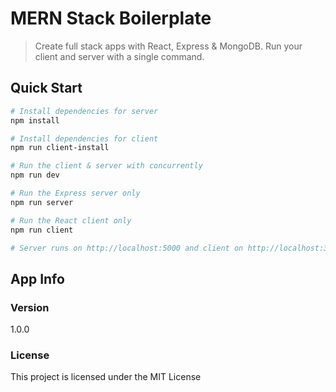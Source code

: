 # MERN Stack Boilerplate

> Create full stack apps with React, Express & MongoDB. Run your client and server with a single command. 

## Quick Start

``` bash
# Install dependencies for server
npm install

# Install dependencies for client
npm run client-install

# Run the client & server with concurrently
npm run dev

# Run the Express server only
npm run server

# Run the React client only
npm run client

# Server runs on http://localhost:5000 and client on http://localhost:3000
```
## App Info
### Version

1.0.0

### License

This project is licensed under the MIT License
